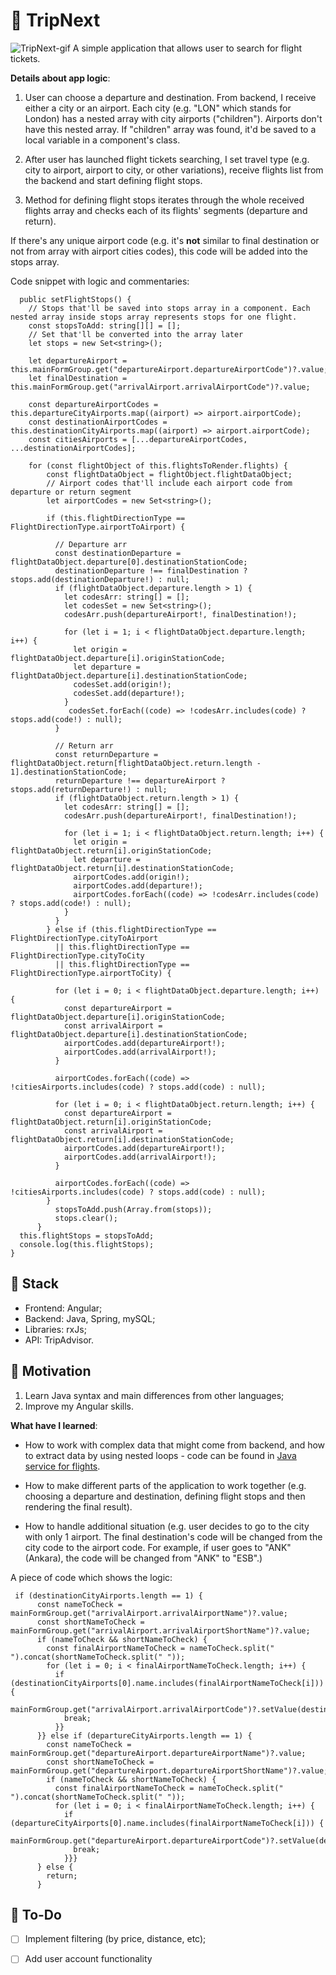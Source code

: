 # 📜 TripNext
![TripNext-gif](https://github.com/XeiTon8/TripNext/blob/main/TripNext-Gif.gif)
A simple application that allows user to search for flight tickets. 

**Details about app logic**:

1. User can choose a departure and destination. From backend, I receive either a city or an airport. Each city (e.g. "LON" which stands for London) has a nested array with city airports ("children"). Airports don't have this nested array. If "children" array was found, it'd be saved to a local variable in a component's class.

2. After user has launched flight tickets searching, I set travel type (e.g. city to airport, airport to city, or other variations), receive flights list from the backend and start defining flight stops.

3. Method for defining flight stops iterates through the whole received flights array and checks each of its flights' segments (departure and return). 

If there's any unique airport code (e.g. it's **not** similar to final destination or not from array with airport cities codes), this code will be added into the stops array. 

Code snippet with logic and commentaries:
```
  public setFlightStops() {
    // Stops that'll be saved into stops array in a component. Each nested array inside stops array represents stops for one flight.
    const stopsToAdd: string[][] = [];
    // Set that'll be converted into the array later
    let stops = new Set<string>();

    let departureAirport = this.mainFormGroup.get("departureAirport.departureAirportCode")?.value;
    let finalDestination = this.mainFormGroup.get("arrivalAirport.arrivalAirportCode")?.value;

    const departureAirportCodes = this.departureCityAirports.map((airport) => airport.airportCode);
    const destinationAirportCodes = this.destinationCityAirports.map((airport) => airport.airportCode);
    const citiesAirports = [...departureAirportCodes, ...destinationAirportCodes];

    for (const flightObject of this.flightsToRender.flights) {
        const flightDataObject = flightObject.flightDataObject;
        // Airport codes that'll include each airport code from departure or return segment
        let airportCodes = new Set<string>();

        if (this.flightDirectionType == FlightDirectionType.airportToAirport) {

          // Departure arr
          const destinationDeparture = flightDataObject.departure[0].destinationStationCode;
          destinationDeparture !== finalDestination ? stops.add(destinationDeparture!) : null;
          if (flightDataObject.departure.length > 1) {
            let codesArr: string[] = [];
            let codesSet = new Set<string>();
            codesArr.push(departureAirport!, finalDestination!);
           
            for (let i = 1; i < flightDataObject.departure.length; i++) {
              let origin = flightDataObject.departure[i].originStationCode;
              let departure = flightDataObject.departure[i].destinationStationCode;
              codesSet.add(origin!);
              codesSet.add(departure!);
            }
             codesSet.forEach((code) => !codesArr.includes(code) ? stops.add(code!) : null);
          }

          // Return arr
          const returnDeparture = flightDataObject.return[flightDataObject.return.length - 1].destinationStationCode;
          returnDeparture !== departureAirport ? stops.add(returnDeparture!) : null;
          if (flightDataObject.return.length > 1) {
            let codesArr: string[] = [];
            codesArr.push(departureAirport!, finalDestination!);

            for (let i = 1; i < flightDataObject.return.length; i++) {
              let origin = flightDataObject.return[i].originStationCode;
              let departure = flightDataObject.return[i].destinationStationCode;
              airportCodes.add(origin!);
              airportCodes.add(departure!);
              airportCodes.forEach((code) => !codesArr.includes(code) ? stops.add(code!) : null);
            }
          }
        } else if (this.flightDirectionType == FlightDirectionType.cityToAirport 
          || this.flightDirectionType == FlightDirectionType.cityToCity 
          || this.flightDirectionType == FlightDirectionType.airportToCity) {

          for (let i = 0; i < flightDataObject.departure.length; i++) {
            const departureAirport = flightDataObject.departure[i].originStationCode;
            const arrivalAirport = flightDataObject.departure[i].destinationStationCode;
            airportCodes.add(departureAirport!);
            airportCodes.add(arrivalAirport!);
          }
          
          airportCodes.forEach((code) => !citiesAirports.includes(code) ? stops.add(code) : null);

          for (let i = 0; i < flightDataObject.return.length; i++) {
            const departureAirport = flightDataObject.return[i].originStationCode;
            const arrivalAirport = flightDataObject.return[i].destinationStationCode;
            airportCodes.add(departureAirport!);
            airportCodes.add(arrivalAirport!);
          }
          
          airportCodes.forEach((code) => !citiesAirports.includes(code) ? stops.add(code) : null);
        } 
          stopsToAdd.push(Array.from(stops));
          stops.clear();
      }
  this.flightStops = stopsToAdd;
  console.log(this.flightStops);
}
```

## 🚀 Stack
+ Frontend: Angular;
+ Backend: Java, Spring, mySQL;
+ Libraries: rxJs;
+ API: TripAdvisor.

## 🌠 Motivation
1. Learn Java syntax and main differences from other languages; 
2. Improve my Angular skills. 

**What have I learned**:
- How to work with complex data that might come from backend, and how to extract data by using nested loops - code can be found in <a href="https://github.com/XeiTon8/TripNext/blob/main/server/trip-next-backend/src/main/java/TripNextApp/tripnextbackend/services/FlightsService.java">Java service for flights</a>.

- How to make different parts of the application to work together (e.g. choosing a departure and destination, defining flight stops and then rendering the final result).

- How to handle additional situation (e.g. user decides to go to the city with only 1 airport. The final destination's code will be changed from the city code to the airport code. For example, if user goes to "ANK" (Ankara), the code will be changed from "ANK" to "ESB".)

A piece of code which shows the logic:
```
 if (destinationCityAirports.length == 1) {
      const nameToCheck = mainFormGroup.get("arrivalAirport.arrivalAirportName")?.value;
      const shortNameToCheck = mainFormGroup.get("arrivalAirport.arrivalAirportShortName")?.value;
      if (nameToCheck && shortNameToCheck) {
        const finalAirportNameToCheck = nameToCheck.split(" ").concat(shortNameToCheck.split(" "));
        for (let i = 0; i < finalAirportNameToCheck.length; i++) {
          if (destinationCityAirports[0].name.includes(finalAirportNameToCheck[i])) {
            mainFormGroup.get("arrivalAirport.arrivalAirportCode")?.setValue(destinationCityAirports[0].airportCode);
            break;
          }}
      }} else if (departureCityAirports.length == 1) {
        const nameToCheck = mainFormGroup.get("departureAirport.departureAirportName")?.value;
        const shortNameToCheck = mainFormGroup.get("departureAirport.departureAirportShortName")?.value;
        if (nameToCheck && shortNameToCheck) {
          const finalAirportNameToCheck = nameToCheck.split(" ").concat(shortNameToCheck.split(" "));
          for (let i = 0; i < finalAirportNameToCheck.length; i++) {
            if (departureCityAirports[0].name.includes(finalAirportNameToCheck[i])) {
              mainFormGroup.get("departureAirport.departureAirportCode")?.setValue(departureCityAirports[0].airportCode);
              break;
            }}}
      } else {
        return;
      }
```
## 🔨 To-Do
- [ ] Implement filtering (by price, distance, etc);

- [ ] Add user account functionality
